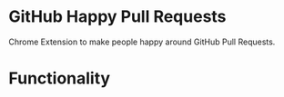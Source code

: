 # GitHub Happy Pull Requests

Chrome Extension to make people happy around GitHub Pull Requests.

# Functionality
